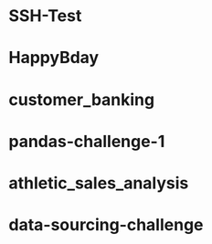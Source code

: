 # SSH-Test
# HappyBday
# customer_banking
# pandas-challenge-1
# athletic_sales_analysis
# data-sourcing-challenge
